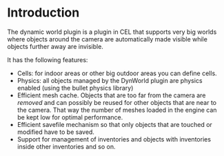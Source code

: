 # Introduction #

The dynamic world plugin is a plugin in CEL that supports very big worlds where objects around the camera are automatically made visible while objects further away are invisible.

It has the following features:

  * Cells: for indoor areas or other big outdoor areas you can define cells.
  * Physics: all objects managed by the DynWorld plugin are physics enabled (using the bullet physics library)
  * Efficient mesh cache. Objects that are too far from the camera are _removed_ and can possibly be reused for other objects that are near to the camera. That way the number of meshes loaded in the engine can be kept low for optimal performance.
  * Efficient savefile mechanism so that only objects that are touched or modified have to be saved.
  * Support for management of inventories and objects with inventories inside other inventories and so on.
